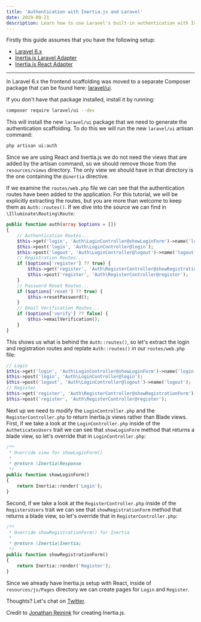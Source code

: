 ```yaml
---
title: 'Authentication with Inertia.js and Laravel'
date: 2019-09-21
description: Learn how to use Laravel's built-in authentication with Inertia.js to simplify your login and registration.
---
```


Firstly this guide assumes that you have the following setup:

- [Laravel 6.x](https://laravel.com/docs/6.x/installation)
- [Inertia.js Laravel Adapter](https://github.com/inertiajs/inertia-laravel)
- [Inertia.js React Adapter](https://github.com/inertiajs/inertia-react)

---

In Laravel 6.x the frontend scaffolding was moved to a separate Composer package that can be found here: [laravel/ui](https://github.com/laravel/ui).

If you don't have that package installed, install it by running:

```sh
composer require laravel/ui --dev
```

This will install the new `laravel/ui` package that we need to generate the authentication scaffolding. To do this we will run the new `laravel/ui` artisan command:

```sh
php artisan ui:auth
```

Since we are using React and Inertia.js we do not need the views that are added by the artisan command, so we should remove those from the `resources/views` directory. The only view we should have in that directory is the one containing the `@inertia` directive.

If we examine the `routes/web.php` file we can see that the authentication routes have been added to the application. For this tutorial, we will be explicitly extracting the routes, but you are more than welcome to keep them as `Auth::routes()`.
If we dive into the source we can find in `\Illuminate\Routing\Route`:

```php
public function auth(array $options = [])
{
    // Authentication Routes...
    $this->get('login', 'Auth\LoginController@showLoginForm')->name('login');
    $this->post('login', 'Auth\LoginController@login');
    $this->post('logout', 'Auth\LoginController@logout')->name('logout');
    // Registration Routes...
    if ($options['register'] ?? true) {
        $this->get('register', 'Auth\RegisterController@showRegistrationForm')->name('register');
        $this->post('register', 'Auth\RegisterController@register');
    }
    // Password Reset Routes...
    if ($options['reset'] ?? true) {
        $this->resetPassword();
    }
    // Email Verification Routes...
    if ($options['verify'] ?? false) {
        $this->emailVerification();
    }
}
```

This shows us what is behind the `Auth::routes()`, so let's extract the login and registration routes and replate `Auth::routes()` in our `routes/web.php` file:

```php
// Login
$this->get('login', 'Auth\LoginController@showLoginForm')->name('login');
$this->post('login', 'Auth\LoginController@login');
$this->post('logout', 'Auth\LoginController@logout')->name('logout');
// Register
$this->get('register', 'Auth\RegisterController@showRegistrationForm')->name('register');
$this->post('register', 'Auth\RegisterController@register');
```

Next up we need to modify the `LoginController.php` and the `RegisterController.php` to return Inertia.js views rather than Blade views. First, if we take a look at the `LoginController.php` inside of the `AutheticatesUsers` trait we can see that `showLoginForm` method that returns a blade view, so let's override that in `LoginController.php`:

```php
/**
 * Override view for showLoginForm()
 *
 * @return \Inertia\Response
 */
public function showLoginForm()
{
    return Inertia::render('Login');
}
```

Second, if we take a look at the `RegisterController.php` inside of the `RegistersUsers` trait we can see that `showRegistrationForm` method that returns a blade view, so let's override that in `RegisterController.php`:

```php
/**
 * Override showRegistrationForm() for Inertia
 *
 * @return \Inertia\Inertia;
 */
public function showRegistrationForm()
{
    return Inertia::render('Register');
}
```

Since we already have Inertia.js setup with React, inside of `resources/js/Pages` directory we can create pages for `Login` and `Register`.

Thoughts? Let's chat on [Twitter](https://mobile.twitter.com/ev_burrell).

Credit to [Jonathan Reinink](https://reinink.ca) for creating Inertia.js.
